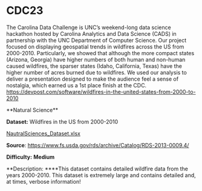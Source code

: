 # CDC23

The Carolina Data Challenge is UNC’s weekend-long data science hackathon hosted by Carolina Analytics and Data Science (CADS) in partnership with the UNC Department of Computer Science. Our project focused on displaying geospatial trends in wildfires across the US from 2000-2010. Particularly, we showed that although the more compact states (Arizona, Georgia) have higher numbers of both human and non-human caused wildfires, the sparser states (Idaho, California, Texas) have the higher number of acres burned due to wildfires. We used our analysis to deliver a presentation designed to make the audience feel a sense of nostalgia, which earned us a 1st place finish at the CDC. https://devpost.com/software/wildfires-in-the-united-states-from-2000-to-2010
<aside>
**Natural Science**

**Dataset:** Wildfires in the US from 2000-2010 

[NautralSciences_Dataset.xlsx](https://prod-files-secure.s3.us-west-2.amazonaws.com/30802fb2-45f3-455e-a35d-fe578aed62d1/b12456ff-5795-4349-a9d8-462ea9b3e431/NautralSciences_Dataset.xlsx)

**Source**: https://www.fs.usda.gov/rds/archive/Catalog/RDS-2013-0009.4/

**Difficulty:** **Medium**

**Description:
****This dataset contains detailed wildfire data from the years 2000-2010. This dataset is extremely large and contains detailed and, at times, verbose information!


</aside>
